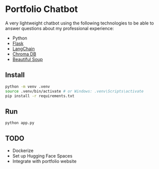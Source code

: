 # Portfolio Chatbot

A very lightweight chatbot using the following technologies to be able to answer questions about my professional experience:
- Python
- [Flask](https://flask.palletsprojects.com/en/stable/)
- [LangChain](https://www.langchain.com/)
- [Chroma DB](https://www.trychroma.com/)
- [Beautiful Soup](https://pypi.org/project/beautifulsoup4/)

## Install
```sh
python -m venv .venv
source .venv/bin/activate # or Windows: .venv\Scripts\activate
pip install -r requirements.txt
```

## Run
```sh
python app.py
```

## TODO
- Dockerize
- Set up Hugging Face Spaces
- Integrate with portfolio website